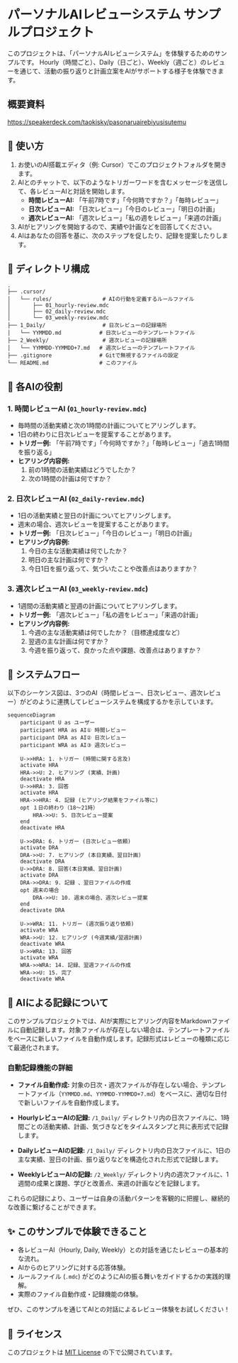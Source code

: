 # パーソナルAIレビューシステム サンプルプロジェクト

このプロジェクトは、「パーソナルAIレビューシステム」を体験するためのサンプルです。
Hourly（時間ごと）、Daily（日ごと）、Weekly（週ごと）のレビューを通じて、活動の振り返りと計画立案をAIがサポートする様子を体験できます。

## 概要資料
https://speakerdeck.com/taokisky/pasonaruairebiyusisutemu

## 🚀 使い方

1.  お使いのAI搭載エディタ（例: Cursor）でこのプロジェクトフォルダを開きます。
2.  AIとのチャットで、以下のようなトリガーワードを含むメッセージを送信して、各レビューAIと対話を開始します。
    *   **時間レビューAI:** 「午前7時です」「今何時ですか？」「毎時レビュー」
    *   **日次レビューAI:** 「日次レビュー」「今日のレビュー」「明日の計画」
    *   **週次レビューAI:** 「週次レビュー」「私の週をレビュー」「来週の計画」
3.  AIがヒアリングを開始するので、実績や計画などを回答してください。
4.  AIはあなたの回答を基に、次のステップを促したり、記録を提案したりします。

## 📂 ディレクトリ構成

```
.
├── .cursor/
│   └── rules/                # AIの行動を定義するルールファイル
│       ├── 01_hourly-review.mdc
│       ├── 02_daily-review.mdc
│       └── 03_weekly-review.mdc
├── 1_Daily/                  # 日次レビューの記録場所
│   └── YYMMDD.md            # 日次レビューのテンプレートファイル
├── 2_Weekly/                 # 週次レビューの記録場所
│   └── YYMMDD-YYMMDD+7.md   # 週次レビューのテンプレートファイル
├── .gitignore               # Gitで無視するファイルの設定
└── README.md                # このファイル
```

## 🤖 各AIの役割

### 1. 時間レビューAI (`01_hourly-review.mdc`)
-   毎時間の活動実績と次の1時間の計画についてヒアリングします。
-   1日の終わりに日次レビューを提案することがあります。
-   **トリガー例:** 「午前7時です」「今何時ですか？」「毎時レビュー」「過去1時間を振り返る」
-   **ヒアリング内容例:**
    1.  前の1時間の活動実績はどうでしたか？
    2.  次の1時間の計画は何ですか？

### 2. 日次レビューAI (`02_daily-review.mdc`)
-   1日の活動実績と翌日の計画についてヒアリングします。
-   週末の場合、週次レビューを提案することがあります。
-   **トリガー例:** 「日次レビュー」「今日のレビュー」「明日の計画」
-   **ヒアリング内容例:**
    1.  今日の主な活動実績は何でしたか？
    2.  明日の主な計画は何ですか？
    3.  今日1日を振り返って、気づいたことや改善点はありますか？

### 3. 週次レビューAI (`03_weekly-review.mdc`)
-   1週間の活動実績と翌週の計画についてヒアリングします。
-   **トリガー例:** 「週次レビュー」「私の週をレビュー」「来週の計画」
-   **ヒアリング内容例:**
    1.  今週の主な活動実績は何でしたか？（目標達成度など）
    2.  翌週の主な計画は何ですか？
    3.  今週を振り返って、良かった点や課題、改善点はありますか？


## 🔄 システムフロー

以下のシーケンス図は、3つのAI（時間レビュー、日次レビュー、週次レビュー）がどのように連携してレビューシステムを構成するかを示しています。

```mermaid
sequenceDiagram
    participant U as ユーザー
    participant HRA as AI① 時間レビュー
    participant DRA as AI② 日次レビュー
    participant WRA as AI③ 週次レビュー

    U->>HRA: 1. トリガー (時間に関する言及)
    activate HRA
    HRA->>U: 2. ヒアリング (実績、計画)
    deactivate HRA
    U->>HRA: 3. 回答
    activate HRA
    HRA->>HRA: 4. 記録 (ヒアリング結果をファイル等に)
    opt １日の終わり（18〜21時）
        HRA->>U: 5. 日次レビュー提案
    end
    deactivate HRA

    U->>DRA: 6. トリガー (日次レビュー依頼)
    activate DRA
    DRA->>U: 7. ヒアリング (本日実績、翌日計画)
    deactivate DRA
    U->>DRA: 8. 回答(本日実績、翌日計画)
    activate DRA
    DRA->>DRA: 9. 記録 、翌日ファイルの作成
    opt 週末の場合
        DRA->>U: 10. 週末の場合、週次レビュー提案
    end
    deactivate DRA

    U->>WRA: 11. トリガー (週次振り返り依頼)
    activate WRA
    WRA->>U: 12. ヒアリング (今週実績/翌週計画)
    deactivate WRA
    U->>WRA: 13. 回答
    activate WRA
    WRA->>WRA: 14. 記録、翌週ファイルの作成
    WRA->>U: 15. 完了
    deactivate WRA
```

## 📝 AIによる記録について

このサンプルプロジェクトでは、AIが実際にヒアリング内容をMarkdownファイルに自動記録します。対象ファイルが存在しない場合は、テンプレートファイルをベースに新しいファイルを自動作成します。記録形式はレビューの種類に応じて最適化されます。

### 自動記録機能の詳細

*   **ファイル自動作成:** 対象の日次・週次ファイルが存在しない場合、テンプレートファイル（`YYMMDD.md`、`YYMMDD-YYMMDD+7.md`）をベースに、適切な日付で新しいファイルを自動作成します。

*   **HourlyレビューAIの記録:**
    `/1_Daily/` ディレクトリ内の日次ファイルに、1時間ごとの活動実績、計画、気づきなどをタイムスタンプと共に表形式で記録します。

*   **DailyレビューAIの記録:**
    `/1_Daily/` ディレクトリ内の日次ファイルに、1日の主な実績、翌日の計画、振り返りなどを構造化された形式で記録します。

*   **WeeklyレビューAIの記録:**
    `/2_Weekly/` ディレクトリ内の週次ファイルに、1週間の成果と課題、学びと改善点、来週の計画などを記録します。

これらの記録により、ユーザーは自身の活動パターンを客観的に把握し、継続的な改善に繋げることができます。

## ✨ このサンプルで体験できること

-   各レビューAI（Hourly, Daily, Weekly）との対話を通じたレビューの基本的な流れ。
-   AIからのヒアリングに対する応答体験。
-   ルールファイル (`.mdc`) がどのようにAIの振る舞いをガイドするかの実践的理解。
-   実際のファイル自動作成・記録機能の体験。

ぜひ、このサンプルを通じてAIとの対話によるレビュー体験をお試しください！

## 📄 ライセンス

このプロジェクトは [MIT License](LICENSE) の下で公開されています。 
